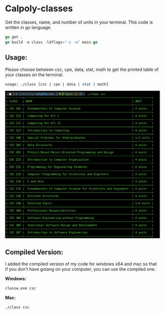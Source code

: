 # Calpoly-classes

Get the classes, name, and number of units in your terminal. This code is written in go language.

```go
go get .
go build -o class -ldflags="-s -w" main.go
```

## Usage:
Please choose between csc, cpe, data, stat, math to get the printed table of your classes on the terminal.

```bash
usage: ./class [csc | cpe | data | stat | math]
```

![Sample Outp](./1.png)

## Compiled Version:

I added the compiled version of my code for windows x64 and mac so that if you don't have golang on your computer, you can use the compiled one.

**Windows:**

```bash
classw.exe csc
```
**Mac:**

```bash
./class csc
```
